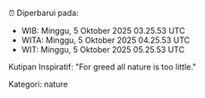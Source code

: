 ⏰ Diperbarui pada:
- WIB: Minggu, 5 Oktober 2025 03.25.53 UTC
- WITA: Minggu, 5 Oktober 2025 04.25.53 UTC
- WIT: Minggu, 5 Oktober 2025 05.25.53 UTC

Kutipan Inspiratif:
"For greed all nature is too little."


Kategori: nature

